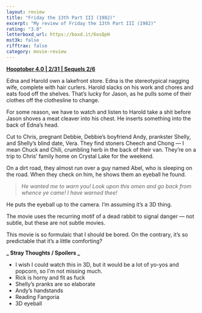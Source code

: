 ```yaml
---
layout: review
title: "Friday the 13th Part III (1982)"
excerpt: "My review of Friday the 13th Part III (1982)"
rating: "3.0"
letterboxd_url: https://boxd.it/6osQpH
mst3k: false
rifftrax: false
category: movie-review
---
```


<b><a href="https://boxd.it/pRNg0/detail">Hooptober 4.0 | 2/31 | Sequels 2/6</a></b>

Edna and Harold own a lakefront store. Edna is the stereotypical nagging wife, complete with hair curlers. Harold slacks on his work and chores and eats food off the shelves. That’s lucky for Jason, as he pulls some of their clothes off the clothesline to change.

For some reason, we have to watch and listen to Harold take a shit before Jason shoves a meat cleaver into his chest. He inserts something into the back of Edna’s head.

Cut to Chris, pregnant Debbie, Debbie’s boyfriend Andy, prankster Shelly, and Shelly’s blind date, Vera. They find stoners Cheech and Chong — I mean Chuck and Chili, crumbling herb in the back of their van. They’re on a trip to Chris’ family home on Crystal Lake for the weekend.

On a dirt road, they almost run over a guy named Abel, who is sleeping on the road. When they check on him, he shows them an eyeball he found.

<blockquote><i>He wanted me to warn you! Look upon this omen and go back from whence ye came! I have warned thee!</i></blockquote>

He puts the eyeball up to the camera. I’m assuming it’s a 3D thing.

The movie uses the recurring motif of a dead rabbit to signal danger — not subtle, but these are not subtle movies.

This movie is so formulaic that I should be bored. On the contrary, it’s so predictable that it’s a little comforting?

<b>**_ Stray Thoughts / Spoilers _**</b>

- I wish I could watch this in 3D, but it would be a lot of yo-yos and popcorn, so I'm not missing much.
- Rick is horny and fit as fuck
- Shelly’s pranks are so elaborate
- Andy’s handstands
- Reading Fangoria
- 3D eyeball

